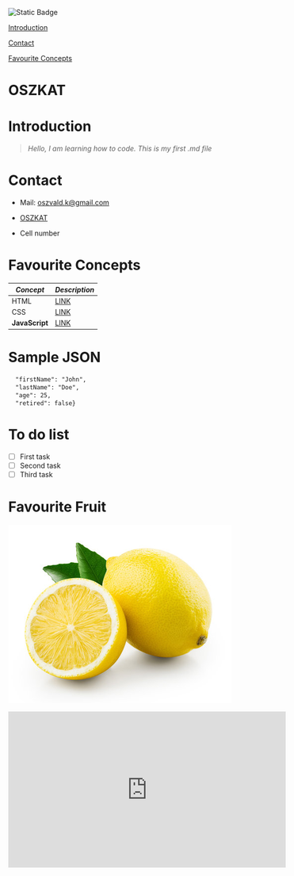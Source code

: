 ![Static Badge](https://img.shields.io/badge/build-Version_1.0.0-%23FFFF00)


[Introduction](#introduction)

[Contact](#contact)

[Favourite Concepts](#favourite-concepts)

# OSZKAT
<base target="_blank">

# Introduction
>*Hello, I am learning how to code. This is my first .md file*

# Contact
* Mail: oszvald.k@gmail.com

* [OSZKAT](https://github.com/OSZKAT)
* Cell number

# Favourite Concepts
| ***Concept***      | ***Description***                                |
|--------------------|--------------------------------------------------|
| HTML               | [LINK](https://hu.wikipedia.org/wiki/HTML)       |
| CSS                | [LINK](https://hu.wikipedia.org/wiki/CSS)        |
| **JavaScript**     | [LINK](https://hu.wikipedia.org/wiki/JavaScript) |

# Sample JSON
```JSON{
  "firstName": "John",
  "lastName": "Doe",
  "age": 25,
  "retired": false}
```
# To do list
- [ ] First task
- [ ] Second task
- [ ] Third task

# Favourite Fruit
![Alt text](360_F_255397744_rwNCund3WjKsrsv6yKKpK8tzmJ8sYRnF-1.jpg)


<iframe width="560" height="315" src="https://www.youtube.com/embed/ziDDZdeObvA?si=LL23Mk3HczvG06iK" title="YouTube video player" frameborder="0" allow="accelerometer; autoplay; clipboard-write; encrypted-media; gyroscope; picture-in-picture; web-share" allowfullscreen></iframe>
